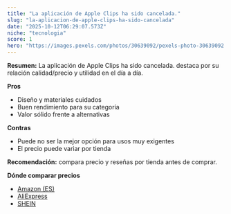 ```yaml
---
title: "La aplicación de Apple Clips ha sido cancelada."
slug: "la-aplicacion-de-apple-clips-ha-sido-cancelada"
date: "2025-10-12T06:29:07.573Z"
niche: "tecnologia"
score: 1
hero: "https://images.pexels.com/photos/30639092/pexels-photo-30639092.jpeg?auto=compress&cs=tinysrgb&fit=crop&h=627&w=1200&auto=compress&cs=tinysrgb&w=1200&h=675&fit=crop"
---
```


**Resumen:** La aplicación de Apple Clips ha sido cancelada. destaca por su relación calidad/precio y utilidad en el día a día.

**Pros**
- Diseño y materiales cuidados
- Buen rendimiento para su categoría
- Valor sólido frente a alternativas

**Contras**
- Puede no ser la mejor opción para usos muy exigentes
- El precio puede variar por tienda

**Recomendación:** compara precio y reseñas por tienda antes de comprar.

**Dónde comparar precios**
- [Amazon (ES)](https://www.amazon.es/s?k=La%20aplicaci%C3%B3n%20de%20Apple%20Clips%20ha%20sido%20cancelada.&tag=teknovashop25-21)
- [AliExpress](https://www.aliexpress.com/wholesale?SearchText=La%20aplicaci%C3%B3n%20de%20Apple%20Clips%20ha%20sido%20cancelada.)
- [SHEIN](https://www.shein.com/pdsearch/La%20aplicaci%C3%B3n%20de%20Apple%20Clips%20ha%20sido%20cancelada.)
